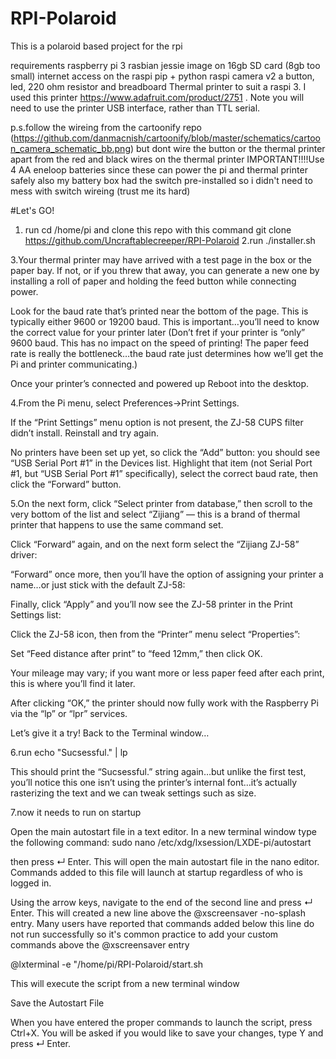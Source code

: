 # RPI-Polaroid
This is a polaroid based project for the rpi

requirements
raspberry pi 3
rasbian jessie image on 16gb SD card (8gb too small)
internet access on the raspi
pip + python
raspi camera v2
a button, led, 220 ohm resistor and breadboard
Thermal printer to suit a raspi 3. I used this printer https://www.adafruit.com/product/2751 . Note you will need to use the printer USB interface, rather than TTL serial.

p.s.follow the wireing from the cartoonify repo (https://github.com/danmacnish/cartoonify/blob/master/schematics/cartoon_camera_schematic_bb.png) but dont wire the button or the thermal printer apart from the red and black wires on the thermal printer IMPORTANT!!!!Use 4 AA eneloop batteries since these can power the pi and thermal printer safely also my battery box had the switch pre-installed so i didn't need to mess with switch wireing (trust me its hard)

#Let's GO!
1. run    cd /home/pi and clone this repo with this command       git clone https://github.com/Uncraftablecreeper/RPI-Polaroid
2.run ./installer.sh

3.Your thermal printer may have arrived with a test page in the box or the paper bay. If not, or if you threw that away, you can generate a new one by installing a roll of paper and holding the feed button  while connecting power.

Look for the baud rate that’s printed near the bottom of the page. This is typically either 9600 or 19200 baud. This is important…you’ll need to know the correct value for your printer later
(Don’t fret if your printer is “only” 9600 baud. This has no impact on the speed of printing! The paper feed rate is really the bottleneck…the baud rate just determines how we’ll get the Pi and printer communicating.)

Once your printer’s connected and powered up  Reboot into the desktop.

4.From the Pi menu, select Preferences→Print Settings.

If the “Print Settings” menu option is not present, the ZJ-58 CUPS filter didn’t install. Reinstall and try again.

No printers have been set up yet, so click the “Add” button:
 you should see “USB Serial Port #1” in the Devices list. Highlight that item (not Serial Port #1, but “USB Serial Port #1” specifically), select the correct baud rate, then click the “Forward” button.




5.On the next form, click “Select printer from database,” then scroll to the very bottom of the list and select “Zijiang” — this is a brand of thermal printer that happens to use the same command set.

Click “Forward” again, and on the next form select the “Zijiang ZJ-58” driver:

“Forward” once more, then you’ll have the option of assigning your printer a name…or just stick with the default ZJ-58:

Finally, click “Apply” and you’ll now see the ZJ-58 printer in the Print Settings list:

Click the ZJ-58 icon, then from the “Printer” menu select “Properties”:


Set “Feed distance after print” to “feed 12mm,” then click OK.

Your mileage may vary; if you want more or less paper feed after each print, this is where you’ll find it later.

After clicking “OK,” the printer should now fully work with the Raspberry Pi via the “lp” or “lpr” services.

Let’s give it a try! Back to the Terminal window…

6.run echo "Sucsessful." | lp

This should print the “Sucsessful.” string again…but unlike the first test, you’ll notice this one isn’t using the printer’s internal font…it’s actually rasterizing the text and we can tweak settings such as size.


7.now it needs to run on startup

Open the main autostart file in a text editor. In a new terminal window type the following command: 
sudo nano /etc/xdg/lxsession/LXDE-pi/autostart

then press ↵ Enter. This will open the main autostart file in the nano editor. Commands added to this file will launch at startup regardless of who is logged in.

Using the arrow keys, navigate to the end of the second line and press ↵ Enter. This will created a new line above the @xscreensaver -no-splash entry. Many users have reported that commands added below this line do not run successfully so it's common practice to add your custom commands above the @xscreensaver entry

@lxterminal -e "/home/pi/RPI-Polaroid/start.sh

This will execute the script from a new terminal window

Save the Autostart File

When you have entered the proper commands to launch the script, press Ctrl+X. You will be asked if you would like to save your changes, type Y and press ↵ Enter.
